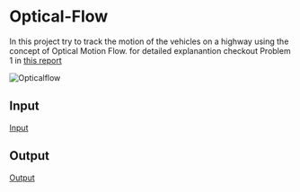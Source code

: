 # Optical-Flow
In this project try to track the motion of the vehicles on a highway using the concept of Optical Motion Flow. for detailed explanantion checkout Problem 1 in [this report](https://github.com/savnani5/Optical-Flow/blob/main/ENPM673-%20PROJ4.pdf)

![Opticalflow](opticalflow.gif)

## Input
[Input](https://drive.google.com/drive/folders/1KUILfltglavsV7nRKcvMomgO3JiMD_Df?usp=sharing)

## Output
[Output](https://drive.google.com/drive/folders/1E0gIZXcGaQeKA_6DYz4oa3G7AxHGCsqc?usp=sharing)
